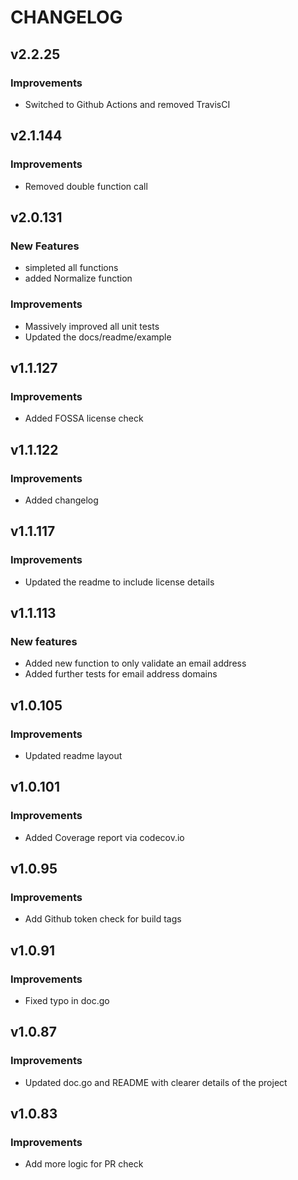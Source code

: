 CHANGELOG
=========

v2.2.25
------

### Improvements

- Switched to Github Actions and removed TravisCI

v2.1.144
------

### Improvements

- Removed double function call

v2.0.131
------

### New Features

- simpleted all functions
- added Normalize function

### Improvements

- Massively improved all unit tests
- Updated the docs/readme/example

v1.1.127
------

### Improvements

- Added FOSSA license check

v1.1.122
------

### Improvements

- Added changelog

v1.1.117
------

### Improvements

- Updated the readme to include license details

v1.1.113
------

### New features

- Added new function to only validate an email address
- Added further tests for email address domains

v1.0.105
------

### Improvements

- Updated readme layout

v1.0.101
------

### Improvements

- Added Coverage report via codecov.io

v1.0.95
------

### Improvements

- Add Github token check for build tags

v1.0.91
------

### Improvements

- Fixed typo in doc.go

v1.0.87
------

### Improvements

- Updated doc.go and README with clearer details of the project

v1.0.83
------

### Improvements

- Add more logic for PR check